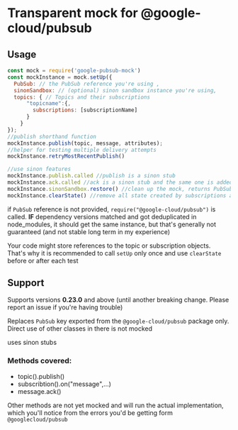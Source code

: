 # Transparent mock for @google-cloud/pubsub

## Usage

```js
const mock = require('google-pubsub-mock')
const mockInstance = mock.setUp({
  PubSub: // the PubSub reference you're using ,
  sinonSandbox: // (optional) sinon sandbox instance you're using,
  topics: { // Topics and their subscriptions
      "topicname":{,
        subscriptions: [subscriptionName]
      }
    }
});
//publish shorthand function
mockInstance.publish(topic, message, attributes);
//helper for testing multiple delivery attempts
mockInstance.retryMostRecentPublish()

//use sinon features
mockInstance.publish.called //publish is a sinon stub
mockInstance.ack.called //ack is a sinon stub and the same one is added to all messages
mockInstance.sinonSandbox.restore() //clean up the mock, returns PubSub to its previous state.
mockInstance.clearState() //remove all state created by subscriptions and messages to avoid affecting another test suite while reusing one setup
```

if `PubSub` reference is not provided, `require("@google-cloud/pubsub")` is called. **IF** dependency versions matched and got deduplicated in node_modules, it should get the same instance, but that's generally not guaranteed (and not stable long term in my experience) 

Your code might store references to the topic or subscription objects. That's why it is recommended to call `setUp` only once and use `clearState` before or after each test

## Support

Supports versions **0.23.0** and above (until another breaking change. Please report an issue if you're having trouble)

Replaces `PubSub` key exported from the `@google-cloud/pubsub` package only. Direct use of other classes in there is not mocked

uses sinon stubs

### Methods covered:
- topic().publish()
- subscribtion().on("message",...)
- message.ack()

Other methods are not yet mocked and will run the actual implementation, which you'll notice from the errors you'd be getting form `@googlecloud/pubsub`